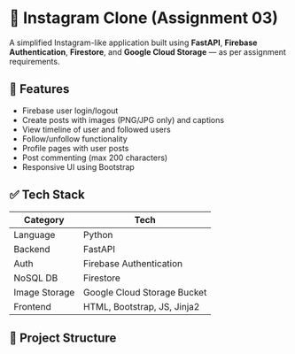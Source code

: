 # 📸 Instagram Clone (Assignment 03)

A simplified Instagram-like application built using **FastAPI**, **Firebase Authentication**, **Firestore**, and **Google Cloud Storage** — as per assignment requirements.

## 🚀 Features

- Firebase user login/logout
- Create posts with images (PNG/JPG only) and captions
- View timeline of user and followed users
- Follow/unfollow functionality
- Profile pages with user posts
- Post commenting (max 200 characters)
- Responsive UI using Bootstrap

## ✅ Tech Stack

| Category        | Tech                          |
|----------------|-------------------------------|
| Language        | Python                        |
| Backend         | FastAPI                       |
| Auth            | Firebase Authentication       |
| NoSQL DB        | Firestore                     |
| Image Storage   | Google Cloud Storage Bucket   |
| Frontend        | HTML, Bootstrap, JS, Jinja2   |

## 📁 Project Structure

